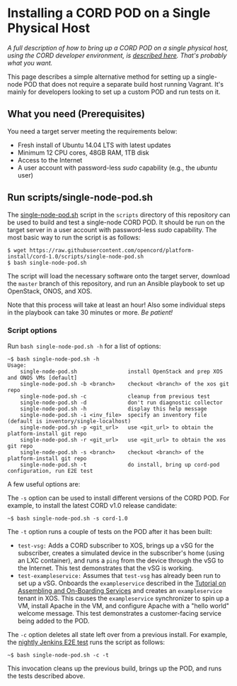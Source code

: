 # Installing a CORD POD on a Single Physical Host

*A full description of how to bring up a CORD POD on a single physical host, using the CORD developer
environment, is [described here](https://github.com/opencord/cord/blob/master/docs/quickstart.md).
That's probably what you want.*

This page describes a simple alternative method for setting up a single-node POD that does not
require a separate build host running Vagrant.  It's mainly for developers looking to
set up a custom POD and run tests on it.

## What you need (Prerequisites)
You need a target server meeting the requirements below:
* Fresh install of Ubuntu 14.04 LTS with latest updates
* Minimum 12 CPU cores, 48GB RAM, 1TB disk
* Access to the Internet
* A user account with password-less *sudo* capability (e.g., the *ubuntu* user)

## Run scripts/single-node-pod.sh

The [single-node-pod.sh](scripts/single-node-pod.sh) script in the `scripts` directory
of this repository can be used to build and test a single-node CORD POD.
It should be run on the target server in a user account with password-less
*sudo* capability.  The most basic way to run the script is as follows:

```
$ wget https://raw.githubusercontent.com/opencord/platform-install/cord-1.0/scripts/single-node-pod.sh
$ bash single-node-pod.sh
```

The script will load the necessary software onto the target server, download the `master` branch of
this repository, and run an Ansible playbook to set up OpenStack, ONOS, and XOS.

Note that this process
will take at least an hour!  Also some individual steps in the playbook can take 30 minutes or more.
*Be patient!*

### Script options

Run `bash single-node-pod.sh -h` for a list of options:

```
~$ bash single-node-pod.sh -h
Usage:
    single-node-pod.sh                install OpenStack and prep XOS and ONOS VMs [default]
    single-node-pod.sh -b <branch>    checkout <branch> of the xos git repo
    single-node-pod.sh -c             cleanup from previous test
    single-node-pod.sh -d             don't run diagnostic collector
    single-node-pod.sh -h             display this help message
    single-node-pod.sh -i <inv_file>  specify an inventory file (default is inventory/single-localhost)
    single-node-pod.sh -p <git_url>   use <git_url> to obtain the platform-install git repo
    single-node-pod.sh -r <git_url>   use <git_url> to obtain the xos git repo
    single-node-pod.sh -s <branch>    checkout <branch> of the platform-install git repo
    single-node-pod.sh -t             do install, bring up cord-pod configuration, run E2E test
```

A few useful options are:

The `-s` option can be used to install different versions of the CORD POD.  For example, to install
the latest CORD v1.0 release candidate:

```
~$ bash single-node-pod.sh -s cord-1.0
```

The `-t` option runs a couple of tests on the POD after it has been built:
  - `test-vsg:` Adds a CORD subscriber to XOS, brings up a vSG for the subscriber, creates a simulated
     device in the subscriber's home (using an LXC container), and runs a `ping` from the device
     through the vSG to the Internet.  This test demonstrates that the vSG is working.
  - `test-exampleservice:` Assumes that `test-vsg` has already been run to set up a vSG.  Onboards
     the `exampleservice` described in the
     [Tutorial on Assembling and On-Boarding Services](https://wiki.opencord.org/display/CORD/Assembling+and+On-Boarding+Services%3A+A+Tutorial)
     and creates an `exampleservice` tenant in XOS.  This causes the `exampleservice` synchronizer
     to spin up a VM, install Apache in the VM, and configure Apache with a "hello world" welcome message.
     This test demonstrates a customer-facing service being added to the POD.

The `-c` option deletes all state left over from a previous install.  For example, the
[nightly Jenkins E2E test](https://jenkins.opencord.org/job/cord-single-node-pod-e2e/) runs
the script as follows:
```
~$ bash single-node-pod.sh -c -t
```
This invocation cleans up the previous build, brings up the POD, and runs the tests described above.
